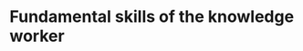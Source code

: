 # Fundamental skills of the knowledge worker

<!-- #Work -->

<!-- {BearID:3263B1B1-3E1A-4D70-A7C8-3E70DB488E09-15756-0000130BB627BB19} -->
